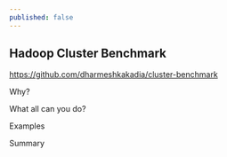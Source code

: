 ```yaml
---
published: false
---
```

## Hadoop Cluster Benchmark


https://github.com/dharmeshkakadia/cluster-benchmark

Why?

What all can you do?

Examples

Summary
